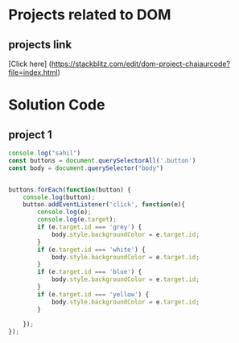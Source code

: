 # Projects related to DOM

## projects link
[Click here] (https://stackblitz.com/edit/dom-project-chaiaurcode?file=index.html)

# Solution Code

## project 1

```javascript
console.log("sahil")
const buttons = document.querySelectorAll('.button')
const body = document.querySelector("body")


buttons.forEach(function(button) {
    console.log(button);
    button.addEventListener('click', function(e){
        console.log(e);
        console.log(e.target);
        if (e.target.id === 'grey') {
            body.style.backgroundColor = e.target.id;
        }
        if (e.target.id === 'white') {
            body.style.backgroundColor = e.target.id;
        }
        if (e.target.id === 'blue') {
            body.style.backgroundColor = e.target.id;
        }
        if (e.target.id === 'yellow') {
            body.style.backgroundColor = e.target.id;
        }
        
    });
});

```